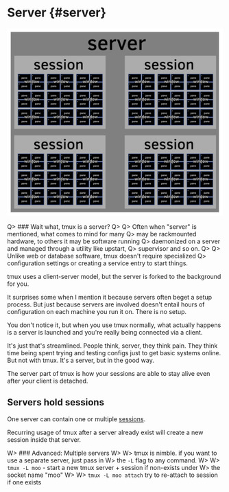# Server {#server} 

![Server](images/info/server.png)

Q> ### Wait what, tmux is a server?
Q>
Q> Often when "server" is mentioned, what comes to mind for many
Q> may be rackmounted hardware, to others it may be software running
Q> daemonized on a server and managed through a utility like upstart,
Q> supervisor and so on.
Q>
Q> Unlike web or database software, tmux doesn't require specialized
Q> configuration settings or creating a service entry to start things.

tmux uses a client-server model, but the server is forked to the 
background for you.

It surprises some when I mention it because servers often beget
a setup process. But just because servers are involved doesn't entail
hours of configuration on each machine you run it on. There is no
setup.

You don't notice it, but when you use tmux normally, what actually happens
is a server is launched and you're really being connected via a client.

It's just that's streamlined. People think, server, they think pain. They
think time being spent trying and testing configs just to get basic systems
online. But not with tmux. It's a server, but in the good way.

The server part of tmux is how your sessions are able to stay alive even
after your client is detached.

## Servers hold sessions

One server can contain one or multiple [sessions](#sessions).

Recurring usage of tmux after a server already exist will create a new
session inside that server.

W> ### Advanced: Multiple servers
W>
W> tmux is nimble. if you want to use a separate server, just pass in
W> the `-L` flag to any command.
W>
W> `tmux -L moo` - start a new tmux server + session if non-exists under
W> the socket name "moo"
W>
W> `tmux -L moo attach` try to re-attach to session if one exists

